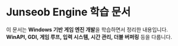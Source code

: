 # Junseob Engine 학습 문서

이 문서는 **Windows 기반 게임 엔진 개발**을 학습하면서 정리한 내용입니다.  
**WinAPI, GDI, 게임 루프, 입력 시스템, 시간 관리, 더블 버퍼링** 등을 다룹니다.  
